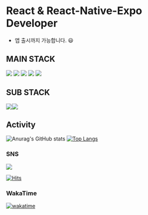 #  React & React-Native-Expo Developer

- 앱 출시까지 가능합니다. 😃


## MAIN STACK

<div style="display:flex, align-items:center">

 <img src="https://camo.githubusercontent.com/67a01fa7cf337616274f39c070a11638f2e65720e414ef55b8dd3f9c2a803b2a/68747470733a2f2f696d672e736869656c64732e696f2f7374617469632f76313f7374796c653d666f722d7468652d6261646765266d6573736167653d526561637426636f6c6f723d323232323232266c6f676f3d5265616374266c6f676f436f6c6f723d363144414642266c6162656c3d" />
<img src="https://img.shields.io/badge/EXPO-000020?style=for-the-badge&logo=expo&logoColor=white" />
<img src="https://img.shields.io/badge/firebase-E34F26?style=for-the-badge&logo=firebase&logoColor=white"/>
<img src="https://img.shields.io/badge/GCP-4285F4?style=for-the-badge&logo=google&logoColor=white" />
<img src="https://img.shields.io/badge/express-ffffff?style=for-the-badge&logo=express&logoColor=black" />

</div>
 

## SUB STACK
<div style="display: flex;">
<img src="https://img.shields.io/badge/Kotlin-ffffff?style=for-the-badge&logo=kotlin&logoColor=9831E7" />
<img src="https://camo.githubusercontent.com/3cd61d131f627e41a6a6fe60589cc07578949753809967d9fc36dc6e3e445f25/68747470733a2f2f696d672e736869656c64732e696f2f7374617469632f76313f7374796c653d666f722d7468652d6261646765266d6573736167653d536f636b65742e696f26636f6c6f723d303130313031266c6f676f3d536f636b65742e696f266c6f676f436f6c6f723d464646464646266c6162656c3d" />
</div>


<!-- 
## Online Judge

[![Solved.ac Profile](http://mazassumnida.wtf/api/v2/generate_badge?boj=forwarm)](https://solved.ac/forwarm)

 <a href="https://github.com/Tchaikovsky1114/boj" target="_blank"><img src="https://img.shields.io/badge/SOLVED%20STORE-0e2be8?style=flat-square&logo=boj&logoColor=white"/></a> -->





## Activity

![Anurag's GitHub stats](https://github-readme-stats.vercel.app/api?username=Tchaikovsky1114&show_icons=true&theme=radical) [![Top Langs](https://github-readme-stats.vercel.app/api/top-langs/?username=Tchaikovsky1114&layout=compact)](https://github.com/anuraghazra/github-readme-stats)





### SNS
 <a href="https://velog.io/@tchaikovsky" target="_blank"><img src="https://img.shields.io/badge/velog-f91?style=flat-square&logo=velog&logoColor=white"/></a>
 
[![Hits](https://hits.seeyoufarm.com/api/count/incr/badge.svg?url=https%3A%2F%2Fgithub.com%2FTchaikovsky1114&count_bg=%236E7778&title_bg=%234A8BDB&icon=github.svg&icon_color=%231D1B1B&title=hits&edge_flat=false)](https://hits.seeyoufarm.com)

### WakaTime

[![wakatime](https://wakatime.com/badge/user/6d79eed8-e9f3-437d-af21-158f243e29ee.svg)](https://wakatime.com/@6d79eed8-e9f3-437d-af21-158f243e29ee)
